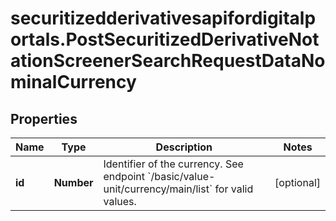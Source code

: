 # securitizedderivativesapifordigitalportals.PostSecuritizedDerivativeNotationScreenerSearchRequestDataNominalCurrency

## Properties

Name | Type | Description | Notes
------------ | ------------- | ------------- | -------------
**id** | **Number** | Identifier of the currency. See endpoint &#x60;/basic/value-unit/currency/main/list&#x60; for valid values. | [optional] 


